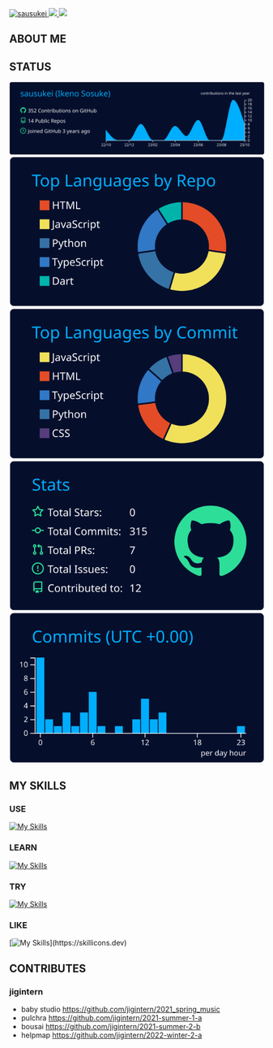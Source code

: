 <p align="left">
  <a href="https://github.com/sausukei/sausukei/">
    <img src="https://komarev.com/ghpvc/?username=sausukei" alt="sausukei" />
  </a>
  <a href="http://twitter.com/char_sausukei">
    <img height="20" src="https://img.shields.io/twitter/follow/char_sausukei?label=Twitter&logo=twitter&style=flat" />
  </a>
  <a href="https://github.com/sausukei">
    <img height="20" src="https://img.shields.io/github/followers/sausukei?label=follow&logo=github&style=flat" />
  </a>
  </a>
</p>

## ABOUT ME


## STATUS

[![](https://raw.githubusercontent.com/sausukei/sausukei/main/profile-summary-card-output/algolia/0-profile-details.svg)](https://github.com/vn7n24fzkq/github-profile-summary-cards)
[![](https://raw.githubusercontent.com/sausukei/sausukei/main/profile-summary-card-output/algolia/1-repos-per-language.svg)](https://github.com/vn7n24fzkq/github-profile-summary-cards) [![](https://raw.githubusercontent.com/sausukei/sausukei/main/profile-summary-card-output/algolia/2-most-commit-language.svg)](https://github.com/vn7n24fzkq/github-profile-summary-cards)
[![](https://raw.githubusercontent.com/sausukei/sausukei/main/profile-summary-card-output/algolia/3-stats.svg)](https://github.com/vn7n24fzkq/github-profile-summary-cards) [![](https://raw.githubusercontent.com/sausukei/sausukei/main/profile-summary-card-output/algolia/4-productive-time.svg)](https://github.com/vn7n24fzkq/github-profile-summary-cards)

## MY SKILLS
### USE
[![My Skills](https://skillicons.dev/icons?i=vscode,neovim,vim)](https://skillicons.dev)
### LEARN
[![My Skills](https://skillicons.dev/icons?i=javascript,nodejs,react,next,deno,python&perline=3)](https://skillicons.dev)
### TRY
[![My Skills](https://skillicons.dev/icons?i=go,flutter,ruby)](https://skillicons.dev)
### LIKE
[![My Skills](https://skillicons.dev/icons?i=raspberrypi,linux,)](https://skillicons.dev)

## CONTRIBUTES
### jigintern
- baby studio https://github.com/jigintern/2021_spring_music
- pulchra https://github.com/jigintern/2021-summer-1-a
- bousai https://github.com/jigintern/2021-summer-2-b
- helpmap https://github.com/jigintern/2022-winter-2-a


